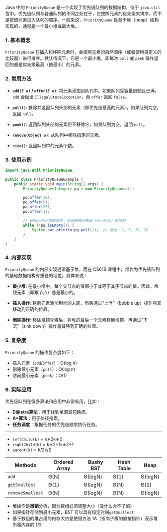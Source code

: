 Java 中的 `PriorityQueue` 是一个实现了优先级队列的数据结构，位于 `java.util` 包中。优先级队列与普通队列的不同之处在于，它按照元素的优先级来排序，而不是按照元素进入队列的顺序。一般来说，`PriorityQueue` 是基于堆（heap）结构实现的，通常是一个最小堆或最大堆。

### 1. 基本概念
`PriorityQueue` 在插入和移除元素时，会按照元素的自然顺序（或者使用自定义的比较器）进行排序。默认情况下，它是一个最小堆，即每次 `poll` 或 `peek` 操作返回的都是优先级最高（值最小）的元素。

### 2. 常用方法
- **`add(E e)` / `offer(E e)`**: 将元素添加到队列中。如果队列受容量限制且已满，`add` 会抛出 `IllegalStateException`，而 `offer` 返回 `false`。

- **`poll()`**: 移除并返回队列头部的元素（即优先级最高的元素），如果队列为空，返回 `null`。

- **`peek()`**: 返回队列头部的元素但不移除它，如果队列为空，返回 `null`。

- **`remove(Object o)`**: 从队列中移除指定的元素。

- **`size()`**: 返回队列中的元素个数。

### 3. 使用示例
```java
import java.util.PriorityQueue;

public class PriorityQueueExample {
    public static void main(String[] args) {
        PriorityQueue<Integer> pq = new PriorityQueue<>();

        pq.offer(10);
        pq.offer(5);
        pq.offer(20);
        pq.offer(1);

        // 输出队列元素的顺序，应该是按优先级（从小到大）排序的
        while (!pq.isEmpty()) {
            System.out.println(pq.poll());  // 输出: 1, 5, 10, 20
        }
    }
}
```

### 4. 内部实现
`PriorityQueue` 的内部实现通常基于堆，而在 CS61B 课程中，堆作为优先级队列的基础数据结构有重要的地位。具体来说：

- **最小堆**: 在最小堆中，每个父节点的值都小于或等于其子节点的值。因此，堆顶元素（即根节点）总是最小的。

- **插入操作**: 将新元素添加到堆的末尾，然后通过“上浮”（bubble up）操作将其移动到正确的位置。

- **删除操作**: 移除堆顶元素后，将堆的最后一个元素移到堆顶，再通过“下沉”（sink down）操作将其移到正确的位置。

### 5. 复杂度
`PriorityQueue` 的操作复杂度如下：
- 插入元素（`add`/`offer`）：O(log n)
- 删除最小元素（`poll`）：O(log n)
- 访问最小元素（`peek`）：O(1)

### 6. 实际应用
优先级队列在很多算法和应用中非常有用，比如：
- **Dijkstra算法**：用于找到单源最短路径。
- **A*算法**：用于路径搜索。
- **任务调度**：根据任务的优先级顺序执行任务。

----------


- `leftChild(k)` = k∗2k∗2
- `rightChild(k)` = k∗2+1k∗2+1
- `parent(k)` = k/2k/2

| Methods          | Ordered Array | Bushy BST | Hash Table | Heap    |
| ---------------- | ------------- | --------- | ---------- | ------- |
| `add`            | Θ(N)          | Θ(logN)   | Θ(1)       | Θ(logN) |
| `getSmallest`    | Θ(1)          | Θ(logN)   | Θ(N)       | Θ(1)    |
| `removeSmallest` | Θ(N)          | Θ(logN)   | Θ(N)       | Θ(logN) |

- 堆操作是**摊销**分析，因为数组必须调整大小（没什么大不了的）
- 如果指针存储到最小元素，BST 可以具有恒定时间`getSmallest`
- 基于数组的堆占用的内存大约是使用方法 1A（指向子级的直接指针）表示堆所需内存的 1/3